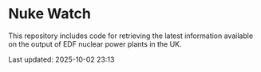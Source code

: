 # Nuke Watch

This repository includes code for retrieving the latest information available on the output of EDF nuclear power plants in the UK.

Last updated: 2025-10-02 23:13